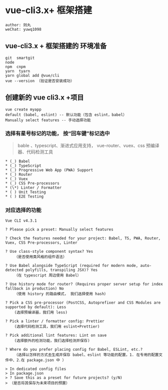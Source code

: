 # vue-cli3.x+ 框架搭建

    author: 则丸
    weChat: yuwq1098

## vue-cli3.x + 框架搭建的 环境准备

    git  smartgit
    node
    npm  cnpm
    yarn  tyarn
    yarn global add @vue/cli
    vue --version （验证是否安装成功）

## 创建新的 vue cli3.x +项目

    vue create myapp
    default (babel, eslint) -- 默认功能（包含 eslint，babel）
    Manually select features -- 手动选择功能

### 选择有星号标记的功能， 按“回车键”标记选中

> bable 、typescript、渐进式应用支持， vue-router、vuex、css 预编译器、代码检测工具

    * (_) Babel
    * (_) TypeScript
    * (_) Progressive Web App (PWA) Support
    * (_) Router
    * (_) Vuex
    * (_) CSS Pre-processors
    * (\*) Linter / Formatter
    * ( ) Unit Testing
    * ( ) E2E Testing

### 对应选择的功能

    Vue CLI v4.3.1

    ? Please pick a preset: Manually select features

    ? Check the features needed for your project: Babel, TS, PWA, Router,
    Vuex, CSS Pre-processors, Linter

    ? Use class-style component syntax? Yes
        （是否使用类风格的组件语法）

    ? Use Babel alongside TypeScript (required for modern mode, auto-detected polyfills, transpiling JSX)? Yes
        （在 typescript 周边使用 Babel）

    ? Use history mode for router? (Requires proper server setup for index fallback in production) No
        （使用 history 的路由模式， 我们选择使用 hash）

    ? Pick a CSS pre-processor (PostCSS, Autoprefixer and CSS Modules are supported by default): Less
        (选择预编译器，我们用 less)

    ? Pick a linter / formatter config: Prettier
        (选择代码检测工具，我们用 eslint+Prettier)

    ? Pick additional lint features: Lint on save
        (选择额外的检测功能，我们选择检测并保存)

    ? Where do you prefer placing config for Babel, ESLint, etc.?
        （选择以怎样的方式去生成并保存 babel、eslint 等功能的配置，1. 在专用的配置文件中、2.在 package.json 中 ）

    > In dedicated config files
    > In package.json
    > ? Save this as a preset for future projects? (y/N)
    > （是否将其保存为未来项目的预置）
